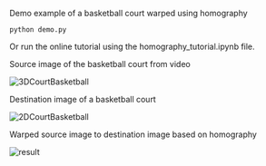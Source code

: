 Demo example of a basketball court warped using homography 

```
python demo.py
```

Or run the online tutorial using the homography_tutorial.ipynb file.

Source image of the basketball court from video

![3DCourtBasketball](https://user-images.githubusercontent.com/179457/71248810-18c76a80-231c-11ea-8d4b-bdbe0bf3f785.jpg)

Destination image of a basketball court

![2DCourtBasketball](https://user-images.githubusercontent.com/179457/71248804-1533e380-231c-11ea-94cf-13efb6d20a8f.jpg)

Warped source image to destination image based on homography

![result](https://user-images.githubusercontent.com/179457/71248814-1b29c480-231c-11ea-8c94-8c022dfd4d9c.png)
